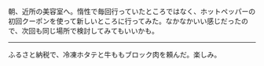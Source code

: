 朝、近所の美容室へ。惰性で毎回行っていたところではなく、ホットペッパーの初回クーポンを使って新しいところに行ってみた。なかなかいい感じだったので、次回も同じ場所で検討してみてもいいかも。

---

ふるさと納税で、冷凍ホタテと牛ももブロック肉を頼んだ。楽しみ。
